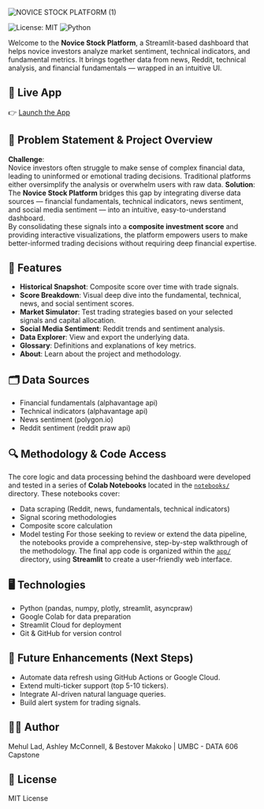![NOVICE STOCK PLATFORM (1)](https://github.com/user-attachments/assets/6d42afba-d043-42d4-9819-2fa8c2e71a42)

![License: MIT](https://img.shields.io/badge/License-MIT-yellow.svg)
![Python](https://img.shields.io/badge/Python-3.10-blue.svg)

Welcome to the **Novice Stock Platform**, a Streamlit-based dashboard that helps novice investors analyze market sentiment, technical indicators, and fundamental metrics. It brings together data from news, Reddit, technical analysis, and financial fundamentals — wrapped in an intuitive UI.

## 🚀 Live App
👉 [Launch the App](https://novicestockplatform.streamlit.app/)

## 📌 Problem Statement & Project Overview
**Challenge**:  
Novice investors often struggle to make sense of complex financial data, leading to uninformed or emotional trading decisions. Traditional platforms either oversimplify the analysis or overwhelm users with raw data.
**Solution**:  
The **Novice Stock Platform** bridges this gap by integrating diverse data sources — financial fundamentals, technical indicators, news sentiment, and social media sentiment — into an intuitive, easy-to-understand dashboard.  
By consolidating these signals into a **composite investment score** and providing interactive visualizations, the platform empowers users to make better-informed trading decisions without requiring deep financial expertise.

## 📝 Features
- **Historical Snapshot**: Composite score over time with trade signals.
- **Score Breakdown**: Visual deep dive into the fundamental, technical, news, and social sentiment scores.
- **Market Simulator**: Test trading strategies based on your selected signals and capital allocation.
- **Social Media Sentiment**: Reddit trends and sentiment analysis.
- **Data Explorer**: View and export the underlying data.
- **Glossary**: Definitions and explanations of key metrics.
- **About**: Learn about the project and methodology.

## 🗂 Data Sources
- Financial fundamentals (alphavantage api)
- Technical indicators (alphavantage api)
- News sentiment (polygon.io)
- Reddit sentiment (reddit praw api)

## 🔍 Methodology & Code Access
The core logic and data processing behind the dashboard were developed and tested in a series of **Colab Notebooks** located in the [`notebooks/`](./notebooks) directory.
These notebooks cover:
- Data scraping (Reddit, news, fundamentals, technical indicators)
- Signal scoring methodologies
- Composite score calculation
- Model testing 
For those seeking to review or extend the data pipeline, the notebooks provide a comprehensive, step-by-step walkthrough of the methodology.
The final app code is organized within the [`app/`](./app) directory, using **Streamlit** to create a user-friendly web interface.

## 🖥 Technologies
- Python (pandas, numpy, plotly, streamlit, asyncpraw)
- Google Colab for data preparation
- Streamlit Cloud for deployment
- Git & GitHub for version control

## 🔮 Future Enhancements (Next Steps)
- Automate data refresh using GitHub Actions or Google Cloud.
- Extend multi-ticker support (top 5-10 tickers).
- Integrate AI-driven natural language queries.
- Build alert system for trading signals.

## 👩‍💻 Author
Mehul Lad, Ashley McConnell, & Bestover Makoko | UMBC - DATA 606 Capstone

## 📜 License
MIT License
